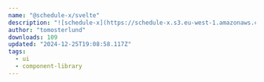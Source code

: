 ```yaml
---
name: "@schedule-x/svelte"
description: "![schedule-x](https://schedule-x.s3.eu-west-1.amazonaws.com/schedule-x-logo.png)"
author: "tomosterlund"
downloads: 109
updated: "2024-12-25T19:08:58.117Z"
tags: 
  - ui
  - component-library
---
```

